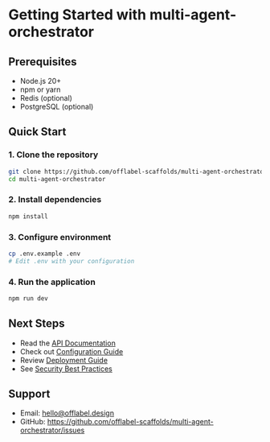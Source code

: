 # Getting Started with multi-agent-orchestrator

## Prerequisites

- Node.js 20+
- npm or yarn
- Redis (optional)
- PostgreSQL (optional)

## Quick Start

### 1. Clone the repository

```bash
git clone https://github.com/offlabel-scaffolds/multi-agent-orchestrator
cd multi-agent-orchestrator
```

### 2. Install dependencies

```bash
npm install
```

### 3. Configure environment

```bash
cp .env.example .env
# Edit .env with your configuration
```

### 4. Run the application

```bash
npm run dev
```

## Next Steps

- Read the [API Documentation](./api-reference.md)
- Check out [Configuration Guide](./configuration.md)
- Review [Deployment Guide](./deployment.md)
- See [Security Best Practices](./security.md)

## Support

- Email: hello@offlabel.design
- GitHub: https://github.com/offlabel-scaffolds/multi-agent-orchestrator/issues
